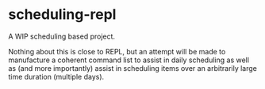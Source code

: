 # scheduling-repl
A WIP scheduling based project.

Nothing about this is close to REPL, but an attempt will be made to manufacture a coherent command list to assist in daily scheduling as well as (and more importantly) assist in scheduling items over an arbitrarily large time duration (multiple days).
